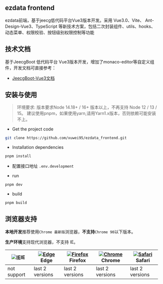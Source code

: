 ## ezdata frontend
ezdata前端，基于jeecg低代码平台Vue3版本开发。采用 Vue3.0、Vite、 Ant-Design-Vue3、TypeScript 等新技术方案，包括二次封装组件、utils、hooks、动态菜单、权限校验、按钮级别权限控制等功能
## 技术文档
基于JeecgBoot 低代码平台 Vue3版本开发，增加了monaco-editor等自定义组件，开发文档可直接参考：
*   [JeecgBoot-Vue3文档](http://help.jeecg.com)

## 安装与使用


> 环境要求: 版本要求Node 14.18+ / 16+ 版本以上，不再支持 Node 12 / 13 / 15。
> 建议使用pnpm，如果使用yarn,请用Yarn1.x版本，否则依赖可能安装不上。


- Get the project code

```bash
git clone https://github.com/xuwei95/ezdata_frontend.git
```

- Installation dependencies

```bash
pnpm install
```

- 配置接口地址 `.env.development`


- run

```bash
pnpm dev
```

- build
```bash
pnpm build
```

##   浏览器支持

**本地开发**推荐使用`Chrome 最新版`浏览器，**不支持**`Chrome 90`以下版本。

**生产环境**支持现代浏览器，不支持 IE。

| [![IE](https://raw.githubusercontent.com/alrra/browser-logos/master/src/archive/internet-explorer_9-11/internet-explorer_9-11_48x48.png)](http://godban.github.io/browsers-support-badges/)IE | [![ Edge](https://raw.githubusercontent.com/alrra/browser-logos/master/src/edge/edge_48x48.png)](http://godban.github.io/browsers-support-badges/)Edge | [![Firefox](https://raw.githubusercontent.com/alrra/browser-logos/master/src/firefox/firefox_48x48.png)](http://godban.github.io/browsers-support-badges/)Firefox | [![Chrome](https://raw.githubusercontent.com/alrra/browser-logos/master/src/chrome/chrome_48x48.png)](http://godban.github.io/browsers-support-badges/)Chrome | [![Safari](https://raw.githubusercontent.com/alrra/browser-logos/master/src/safari/safari_48x48.png)](http://godban.github.io/browsers-support-badges/)Safari |
| --- | --- | --- | --- | --- |
| not support | last 2 versions | last 2 versions | last 2 versions | last 2 versions |

